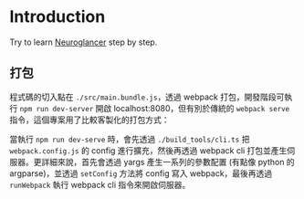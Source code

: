 # Introduction

Try to learn [Neuroglancer](https://github.com/google/neuroglancer) step by step.

## 打包

程式碼的切入點在 `./src/main.bundle.js`，透過 webpack 打包，開發階段可執行 `npm run dev-server` 開啟 localhost:8080，但有別於傳統的 `webpack serve` 指令，這個專案用了比較客製化的打包方式：

當執行 `npm run dev-serve` 時，會先透過 `./build_tools/cli.ts` 把 `webpack.config.js` 的 config 進行擴充，然後再透過 webpack cli 打包並產生伺服器。更詳細來說，首先會透過 yargs 產生一系列的參數配置 (有點像 python 的 argparse)，並透過 `setConfig` 方法將 config 寫入 webpack，最後再透過 `runWebpack` 執行 webpack cli 指令來開啟伺服器。